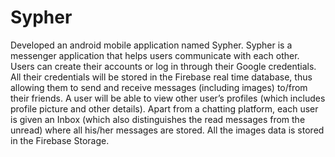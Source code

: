 # Sypher
Developed an android mobile application named Sypher. Sypher is a messenger application that helps users communicate with each other. Users can create their accounts or log in through their Google credentials. All their credentials will be stored in the Firebase real time database, thus allowing them to send and receive messages (including images) to/from their friends. A user will be able to view other user’s profiles (which includes profile picture and other details). Apart from a chatting platform, each user is given an Inbox (which also distinguishes the read messages from the unread) where all his/her messages are stored. All the images data is stored in the Firebase Storage. 
